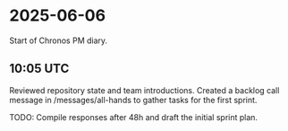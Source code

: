 # 2025-06-06
Start of Chronos PM diary.

## 10:05 UTC
Reviewed repository state and team introductions. Created a backlog call message
in /messages/all-hands to gather tasks for the first sprint.

TODO: Compile responses after 48h and draft the initial sprint plan.
